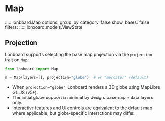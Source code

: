 # Map

<!-- Note: filters is set to an empty filter to include private methods.
https://mkdocstrings.github.io/python/usage/configuration/members/#filters
-->
::::: lonboard.Map
    options:
      group_by_category: false
      show_bases: false
      filters:
::::: lonboard.models.ViewState

## Projection

Lonboard supports selecting the base map projection via the `projection` trait on `Map`:

```python
from lonboard import Map

m = Map(layers=[], projection="globe")  # or "mercator" (default)
```

- When `projection="globe"`, Lonboard renders a 3D globe using MapLibre GL JS (v5+).
- The initial globe support is minimal by design: basemap + data layers only.
- Interactive features and UI controls are equivalent to the default map where applicable, but globe-specific interactions may differ.
